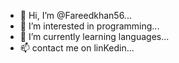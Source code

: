 - 👋 Hi, I’m @Fareedkhan56...
- 👀 I’m interested in programming...
- 🌱 I’m currently learning languages...
- 📫 contact me on linKedin...

<!---
Fareedkhan56/Fareedkhan56 is a ✨ special ✨ repository because its `README.md` (this file) appears on your GitHub profile.
You can click the Preview link to take a look at your changes.
--->
